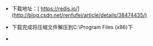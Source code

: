* 下载地址：[ https://redis.io/](http://blog.csdn.net/renfufei/article/details/38474435/)
* 下载完成将压缩文件解压到C:\Program Files \(x86\)下

* 


